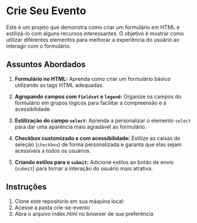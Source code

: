 # Crie Seu Evento

Este é um projeto que demonstra como criar um formulário em HTML e estilizá-lo com alguns recursos interessantes. O objetivo é mostrar como utilizar diferentes elementos para melhorar a experiência do usuário ao interagir com o formulário.

## Assuntos Abordados

1. **Formulário no HTML:** Aprenda como criar um formulário básico utilizando as tags HTML adequadas.

2. **Agrupando campos com `fieldset` e `legend`:** Organize os campos do formulário em grupos lógicos para facilitar a compreensão e a acessibilidade.

3. **Estilização do campo `select`:** Aprenda a personalizar o elemento `select` para dar uma aparência mais agradável ao formulário.

4. **Checkbox customizado e com acessibilidade:** Estilize as caixas de seleção (`checkbox`) de forma personalizada e garanta que elas sejam acessíveis a todos os usuários.

5. **Criando estilos para o `submit`:** Adicione estilos ao botão de envio (`submit`) para tornar a interação do usuário mais atrativa.

## Instruções

1. Clone este repositório em sua máquina local:
2. Acesse a pasta crie-se-evento
3. Abra o arquivo index.html no browser de sua preferência
